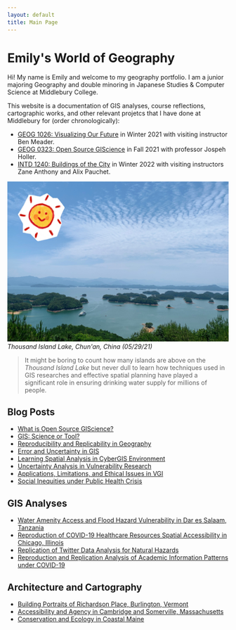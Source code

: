 ```yaml
---
layout: default
title: Main Page
---
```


# Emily's World of Geography

Hi! My name is Emily and welcome to my geography portfolio. I am a junior majoring Geography and double minoring in Japanese Studies & Computer Science at Middlebury College.

This website is a documentation of GIS analyses, course reflections, cartographic works, and other relevant projetcs that I have done at Middlebury for (order chronologically):

- [GEOG 1026: Visualizing Our Future](https://catalog.middlebury.edu/courses/view/catalog/catalog%2FMCUG/course/course%2FGEOG1026) in Winter 2021 with visiting instructor Ben Meader.
- [GEOG 0323: Open Source GIScience](http://gis4dev.github.io) in Fall 2021 with professor Jospeh Holler.  
- [INTD 1240: Buildings of the City](https://catalog.middlebury.edu/courses/view/catalog/catalog%2FMIISLPP/term/term%2F202210/course/course%2FINTD1240) in Winter 2022 with visiting instructors Zane Anthony and Alix Pauchet.

![Lake](assets/IMG_7528.JPG)
*Thousand Island Lake, Chun'an, China (05/29/21)*


> It might be boring to count how many islands are above on the *Thousand Island Lake*
> but never dull to learn how techniques used in GIS researches and effective spatial planning have played a significant role in ensuring drinking water supply for millions of people.



## Blog Posts  


- [What is Open Source GIScience?](open-giscience)
- [GIS: Science or Tool?](science_tool)
- [Reproducibility and Replicability in Geography](r_r)
- [Error and Uncertainty in GIS](error_uncertainty)
- [Learning Spatial Analysis in CyberGIS Environment](cybergis)
- [Uncertainty Analysis in Vulnerability Research](vulnerability)
- [Applications, Limitations, and Ethical Issues in VGI](vgi)
- [Social Inequities under Public Health Crisis](covid_disability)


## GIS Analyses
- [Water Amenity Access and Flood Hazard Vulnerability in Dar es Salaam, Tanzania](dsm_analysis/dsm_report.md)
- [Reproduction of COVID-19 Healthcare Resources Spatial Accessibility in Chicago, Illinois](RPr-Kang/re-analysis.md)
- [Replication of Twitter Data Analysis for Natural Hazards](RE-Ida/ida.md)
- [Reproduction and Replication Analysis of Academic Information Patterns under COVID-19](covidpattern/report.md)

## Architecture and Cartography
- [Building Portraits of Richardson Place, Burlington, Vermont](buildingportraits)
- [Accessibility and Agency in Cambridge and Somerville, Massachusetts](1026reports/week1.md)
- [Conservation and Ecology in Coastal Maine](1026reports/week2.md)
